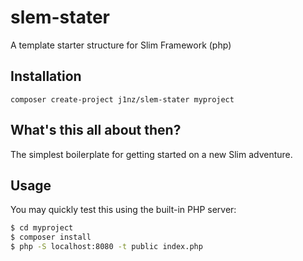 # slem-stater
A template starter structure for Slim Framework (php)

## Installation

`composer create-project j1nz/slem-stater myproject`

## What's this all about then?

The simplest boilerplate for getting started on a new Slim adventure. 

## Usage

You may quickly test this using the built-in PHP server:
```bash
$ cd myproject
$ composer install
$ php -S localhost:8080 -t public index.php
```